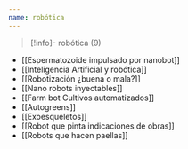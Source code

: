 ```yaml
---
name: robótica
---
```

> [!info]- robótica (9)

- [[Espermatozoide impulsado por nanobot]]
- [[Inteligencia Artificial y robótica]]
- [[Robotización ¿buena o mala?]]
- [[Nano robots inyectables]]
- [[Farm bot Cultivos automatizados]]
- [[Autogreens]]
- [[Exoesqueletos]]
- [[Robot que pinta indicaciones de obras]]
- [[Robots que hacen paellas]]